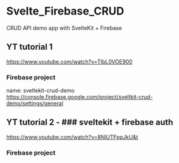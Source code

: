 # Svelte_Firebase_CRUD

CRUD API demo app with SvelteKit + Firebase

## YT tutorial 1

https://www.youtube.com/watch?v=TIbL0VOE900

### Firebase project

name: sveltekit-crud-demo  
https://console.firebase.google.com/project/sveltkit-crud-demo/settings/general

## YT tutorial 2 - ### sveltekit + firebase auth

https://www.youtube.com/watch?v=8NlUTFppJkU&t

### Firebase project
